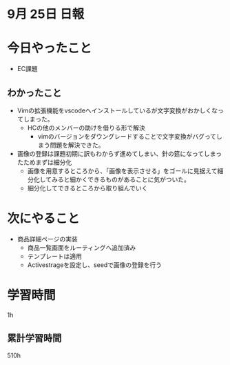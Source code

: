 #  9月 25日 日報

# 今日やったこと
* EC課題 
##  わかったこと
* Vimの拡張機能をvscodeへインストールしているが文字変換がおかしくなってしまった。
  * HCの他のメンバーの助けを借りる形で解決
    * vimのバージョンをダウングレードすることで文字変換がバグってしまう問題を解決できた。
* 画像の登録は課題初期に訳もわからず進めてしまい、針の筵になってしまったためまずは細分化
  * 画像を用意するところから、「画像を表示させる」をゴールに見据えて細分化してみると細かくできるものがあることに気がついた。
  * 細分化してできるところから取り組んでいく
# 次にやること
* 商品詳細ページの実装
  * 商品一覧画面をルーティングへ追加済み
  * テンプレートは適用
  * Activestrageを設定し、seedで画像の登録を行う

#  学習時間
1h
##  累計学習時間
510h


